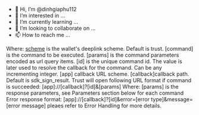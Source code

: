 - 👋 Hi, I’m @dinhgiaphu112
- 👀 I’m interested in ...
- 🌱 I’m currently learning ...
- 💞️ I’m looking to collaborate on ...
- 📫 How to reach me ...

<!---
dinhgiaphu112/dinhgiaphu112 is a ✨ special ✨ repository because its `README.md` (this file) appears on your GitHub profile.
You can click the Preview link to take a look at your changes.
--->

[scheme]://[command]?[params]&[app]&[id]&[callback]
Where:
[scheme] is the wallet's deeplink scheme. Default is trust.
[command] is the command to be executed.
[params] is the command parameters encoded as url query items.
[id] is the unique command id. The value is later used to resolve the callback for the command. Can be any incrementing integer.
[app] callback URL scheme.
[callback]callback path. Default is sdk_sign_result.
Trust will open following URL format if command is succeeded:
[app]://[callback]?[id]&[params]
Where:
[params] is the response parameters, see Parameters section below for each command
Error response format:
[app]://[callback]?[id]&error=[error type]&message=[error message]
pleaes refer to Error Handling for more details.
